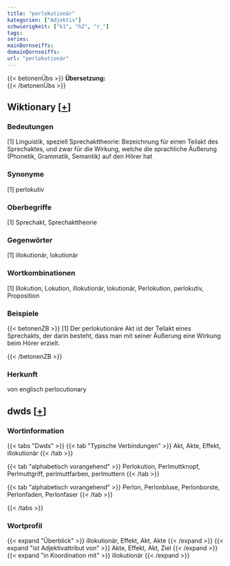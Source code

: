 ```yaml
---
title: "perlokutionär"
kategorien: ["Adjektiv"]
schwierigkeit: ["k1", "h2", "r_"]
tags:
series:
mainDornseiffs:
domainDornseiffs:
url: "perlokutionär"
---
```


{{< betonenÜbs >}}
**Übersetzung:**  
{{< /betonenÜbs >}}

## Wiktionary [[+](https://de.wiktionary.org/wiki/perlokutionär)]

### Bedeutungen
[1] Linguistik, speziell Sprechakttheorie: Bezeichnung für einen Teilakt des Sprechaktes, und zwar für die Wirkung, welche die sprachliche Äußerung (Phonetik, Grammatik, Semantik) auf den Hörer hat  

### Synonyme
[1] perlokutiv  

### Oberbegriffe
[1] Sprechakt, Sprechakttheorie  

### Gegenwörter
[1] illokutionär, lokutionär  

### Wortkombinationen
[1] Illokution, Lokution, illokutionär, lokutionär, Perlokution, perlokutiv, Proposition  

### Beispiele
{{< betonenZB >}}
[1] Der perlokutionäre Akt ist der Teilakt eines Sprechakts, der darin besteht, dass man mit seiner Äußerung eine Wirkung beim Hörer erzielt.  

{{< /betonenZB >}}
### Herkunft
von englisch perlocutionary  



## dwds [[+](https://www.dwds.de/wb/perlokutionär)]

### Wortinformation
{{< tabs "Dwds" >}}
{{< tab "Typische Verbindungen" >}}
Akt, Akte, Effekt, illokutionär
{{< /tab >}}

{{< tab "alphabetisch vorangehend" >}}
Perlokution, Perlmuttknopf, Perlmuttgriff, perlmuttfarben, perlmuttern
{{< /tab >}}

{{< tab "alphabetisch vorangehend" >}}
Perlon, Perlonbluse, Perlonborste, Perlonfaden, Perlonfaser
{{< /tab >}}

{{< /tabs >}}

### Wortprofil
{{< expand "Überblick" >}} illokutionär, Effekt, Akt, Akte {{< /expand >}}
{{< expand "ist Adjektivattribut von" >}} Akte, Effekt, Akt, Ziel {{< /expand >}}
{{< expand "in Koordination mit" >}} illokutionär {{< /expand >}}

